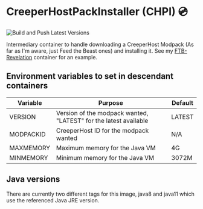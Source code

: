 # CreeperHostPackInstaller (CHPI) 💿

![Build and Push Latest Versions](https://github.com/Xalaxis/CreeperHostPackInstaller/workflows/Build%20and%20Push%20Latest%20Versions/badge.svg)
 
Intermediary container to handle downloading a CreeperHost Modpack (As far as I'm aware, just Feed the Beast ones) and installing it. See my [FTB-Revelation](https://github.com/Xalaxis/FTB-Revelation) container for an example.

## Environment variables to set in descendant containers

Variable | Purpose | Default
---------|---------|---------
VERSION | Version of the modpack wanted, "LATEST" for the latest available | LATEST
MODPACKID | CreeperHost ID for the modpack wanted | N/A
MAXMEMORY | Maximum memory for the Java VM | 4G
MINMEMORY | Minimum memory for the Java VM | 3072M

## Java versions

There are currently two different tags for this image, java8 and java11 which use the referenced Java JRE version.